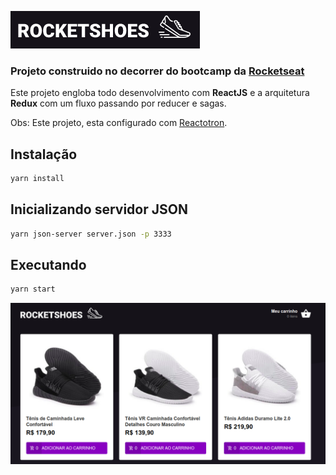 ![](src/assets/images/logo.png)
### Projeto construido no decorrer do bootcamp da [Rocketseat](https://rocketseat.com.br/)

Este projeto engloba todo desenvolvimento com <b>ReactJS</b> e a arquitetura <b>Redux</b> com um fluxo passando por reducer e sagas.

Obs: Este projeto, esta configurado com [Reactotron](https://github.com/infinitered/reactotron).

## Instalação

```sh
yarn install
```
## Inicializando servidor JSON

```sh
yarn json-server server.json -p 3333
```

## Executando

```sh
yarn start
```

![](src/assets/images/screenshot.png)

